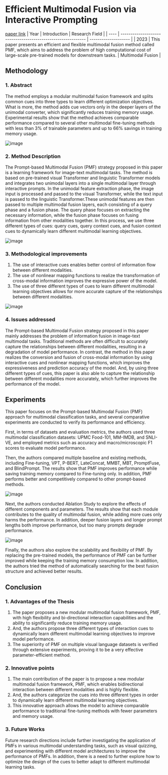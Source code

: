 # Efficient Multimodal Fusion via Interactive Prompting
[paper link](https://arxiv.org/pdf/2304.06306) 
| Year | Introduction                                                         | Research Field                 |
| ---- | ------------------------------------------------------------ | -------------------- |
| 2023 | This paper presents an efficient and flexible multimodal fusion method called PMF, which aims to address the problem of high computational cost of large-scale pre-trained models for downstream tasks.          | Multimodal Fusion         |

## Methodology

### 1. Abstract
The method employs a modular multimodal fusion framework and splits common cues into three types to learn different optimization objectives. What is more, the method adds cue vectors only in the deeper layers of the unimodal converter, which significantly reduces training memory usage. Experimental results show that the method achieves comparable performance compared to several other multimodal fine-tuning methods with less than 3% of trainable parameters and up to 66% savings in training memory usage.

![image](https://github.com/user-attachments/assets/81081dfe-3e2e-4c02-ada9-019e963f9047)

### 2. Method Description 
The Prompt-based Multimodal Fusion (PMF) strategy proposed in this paper is a learning framework for image-text multimodal tasks. The method is based on pre-trained visual Transformer and linguistic Transformer models and integrates two unimodal layers into a single multimodal layer through interactive prompts. In the unimodal feature extraction phase, the image input is processed and passed to the visual Transformer, while the text input is passed to the linguistic Transformer.These unimodal features are then passed to multiple multimodal fusion layers, each consisting of a query phase and a fusion phase. The query phase focuses on extracting the necessary information, while the fusion phase focuses on fusing information from other modalities together. In this process, we use three different types of cues: query cues, query context cues, and fusion context cues to dynamically learn different multimodal learning objectives.

![image](https://github.com/user-attachments/assets/38b3e3e4-761e-44da-9f0e-88d10b2acbe1)

### 3. Methodological improvements
  1. The use of interactive cues enables better control of information flow between different modalities.
  2. The use of nonlinear mapping functions to realize the transformation of cross-modal information improves the expressive power of the model.
  3. The use of three different types of cues to learn different multimodal learning objectives allows for more accurate capture of the relationships between different modalities.

![image](https://github.com/user-attachments/assets/f4cb2a57-24cc-47d2-97aa-c691de25a0e6)

### 4. Issues addressed 
The Prompt-based Multimodal Fusion strategy proposed in this paper mainly addresses the problem of information fusion in image-text multimodal tasks. Traditional methods are often difficult to accurately capture the relationships between different modalities, resulting in a degradation of model performance. In contrast, the method in this paper realizes the conversion and fusion of cross-modal information by using interactive cues and nonlinear mapping functions, which improves the expressiveness and prediction accuracy of the model. And, by using three different types of cues, this paper is also able to capture the relationship between different modalities more accurately, which further improves the performance of the model.

## Experiments
This paper focuses on the Prompt-based Multimodal Fusion (PMF) approach for multimodal classification tasks, and several comparative experiments are conducted to verify its performance and efficiency.

First, in terms of datasets and evaluation metrics, the authors used three multimodal classification datasets: UPMC Food-101, MM-IMDB, and SNLI-VE, and employed metrics such as accuracy and macro/microscopic F1 scores to evaluate model performance.

Then, the authors compared multiple baseline and existing methods, including Fine-tuning, VPT, P-BERT, LateConcat, MMBT, MBT, PromptFuse, and BlindPrompt. The results show that PMF improves performance while saving training memory compared to Fine-tuning only. In addition, PMF performs better and competitively compared to other prompt-based methods.

![image](https://github.com/user-attachments/assets/4cafbf3f-2616-4d4e-8818-b5d725258e6f)

Next, the authors conducted Ablation Study to explore the effects of different components and parameters. The results show that each module contributes to the quality of multimodal fusion, while adding more cues only harms the performance. In addition, deeper fusion layers and longer prompt lengths both improve performance, but too many prompts degrade performance.

![image](https://github.com/user-attachments/assets/4a2aa568-7eed-485d-8a45-788c2df8e86a)

Finally, the authors also explore the scalability and flexibility of PMF. By replacing the pre-trained models, the performance of PMF can be further improved while keeping the training memory consumption low. In addition, the authors tried the method of automatically searching for the best fusion structure and achieved better results.  

## Conclusion

### 1. Advantages of the Thesis
  1. The paper proposes a new modular multimodal fusion framework, PMF, with high flexibility and bi-directional interaction capabilities and the ability to significantly reduce training memory usage.
  2. And, the authors propose three different types of interaction cues to dynamically learn different multimodal learning objectives to improve model performance.
  3. The superiority of PMF on multiple visual language datasets is verified through extensive experiments, proving it to be a very effective parameter-efficient method.

### 2. Innovative points
  1. The main contribution of the paper is to propose a new modular multimodal fusion framework, PMF, which enables bidirectional interaction between different modalities and is highly flexible.
  2. And, the authors categorize the cues into three different types in order to dynamically learn different multimodal learning objectives.
  3. This innovative approach allows the model to achieve comparable performance to traditional fine-tuning methods with fewer parameters and memory usage. 

### 3. Future Works
Future research directions include further investigating the application of PMFs in various multimodal understanding tasks, such as visual quizzing, and experimenting with different model architectures to improve the performance of PMFs. In addition, there is a need to further explore how to optimize the design of the cues to better adapt to different multimodal learning tasks.   
